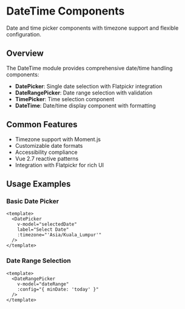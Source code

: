 # DateTime Components

Date and time picker components with timezone support and flexible configuration.

## Overview

The DateTime module provides comprehensive date/time handling components:

- **DatePicker**: Single date selection with Flatpickr integration
- **DateRangePicker**: Date range selection with validation
- **TimePicker**: Time selection component
- **DateTime**: Date/time display component with formatting

## Common Features

- Timezone support with Moment.js
- Customizable date formats
- Accessibility compliance
- Vue 2.7 reactive patterns
- Integration with Flatpickr for rich UI

## Usage Examples

### Basic Date Picker

```vue
<template>
  <DatePicker
    v-model="selectedDate"
    label="Select Date"
    :timezone="'Asia/Kuala_Lumpur'"
  />
</template>
```

### Date Range Selection

```vue
<template>
  <DateRangePicker
    v-model="dateRange"
    :config="{ minDate: 'today' }"
  />
</template>
```